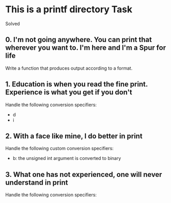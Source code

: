 # This is a printf directory Task

Solved
## 0. I'm not going anywhere. You can print that wherever you want to. I'm here and I'm a Spur for life

Write a function that produces output according to a format.



## 1. Education is when you read the fine print. Experience is what you get if you don't

Handle the following conversion specifiers:

- d
- i

## 2. With a face like mine, I do better in print

Handle the following custom conversion specifiers:

- b: the unsigned int argument is converted to binary


## 3. What one has not experienced, one will never understand in print

Handle the following conversion specifiers:

